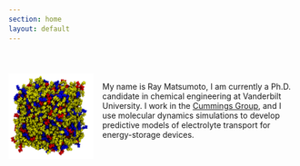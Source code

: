 ```yaml
---
section: home
layout: default
---
```


<div
style="max-width:800px;margin-left:auto;margin-right:auto;padding-top:40px;padding-bottom:20px">

  <img style="float: left; margin: 0px 15px 15px 0px;" src="/images/website-image.png" width="150" height="150" />

   <p>My name is Ray Matsumoto, I am currently a Ph.D. candidate in
   chemical engineering at Vanderbilt University.  I work in the
   <a href="http://huggins.vuse.vanderbilt.edu/ptc/"
   onclick="trackOutboundLink('http://huggins.vuse.vanderbilt.edu/ptc/');">Cummings Group</a>, and I use molecular dynamics simulations to
   develop predictive models of electrolyte transport for
   energy-storage devices.<br style="clear: both;" /></p>

</div>
